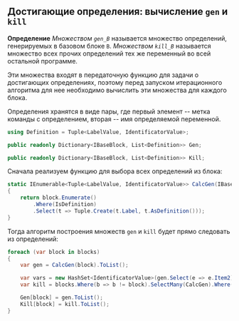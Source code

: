 ## Достигающие определения: вычисление `gen` и `kill`

**Определение** *Множеством `gen_B`* называется множество определений, генерируемых в базовом блоке `B`. *Множеством `kill_B`* называется множество всех прочих определений тех же переменный во всей остальной программе.

Эти множества входят в передаточную функцию для задачи о достигающих определениях, поэтому перед запуском итерационного алгоритма для нее необходимо вычислить эти множества для каждого блока.

Определения хранятся в виде пары, где первый элемент -- метка команды с определением, вторая -- имя определяемой переменной.

```csharp
using Definition = Tuple<LabelValue, IdentificatorValue>;

public readonly Dictionary<IBaseBlock, List<Definition>> Gen;

public readonly Dictionary<IBaseBlock, List<Definition>> Kill;
```
Сначала реализуем функцию для выбора всех определений из блока:

```csharp
static IEnumerable<Tuple<LabelValue, IdentificatorValue>> CalcGen(IBaseBlock block)
{
    return block.Enumerate()
        .Where(IsDefinition)
        .Select(t => Tuple.Create(t.Label, t.AsDefinition()));
}

```

Тогда алгоритм построения множеств `gen` и `kill` будет прямо следовать из определений:

```csharp
foreach (var block in blocks)
{
    var gen = CalcGen(block).ToList();

    var vars = new HashSet<IdentificatorValue>(gen.Select(e => e.Item2));
    var kill = blocks.Where(b => b != block).SelectMany(CalcGen).Where(e => vars.Contains(e.Item2));

    Gen[block] = gen.ToList();
    Kill[block] = kill.ToList();
}

```
